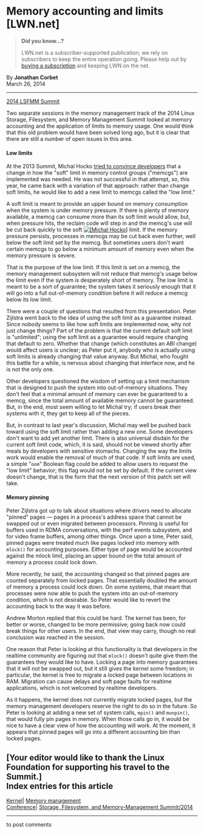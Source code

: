 # Memory accounting and limits [LWN.net]

> **Did you know...?**
> 
> LWN.net is a subscriber-supported publication; we rely on subscribers to keep the entire operation going. Please help out by [buying a subscription](/Promo/nst-nag4/subscribe) and keeping LWN on the net. 

By **Jonathan Corbet**  
March 26, 2014 

* * *

[2014 LSFMM Summit](/Articles/LSFMM2014/)

Two separate sessions in the memory management track of the 2014 Linux Storage, Filesystem, and Memory Management Summit looked at memory accounting and the application of limits to memory usage. One would think that this old problem would have been solved long ago, but it is clear that there are still a number of open issues in this area. 

#### Low limits

At the 2013 Summit, Michal Hocko [tried to convince developers](/Articles/548189/) that a change in how the "soft" limit in memory control groups ("memcgs") are implemented was needed. He was not successful in that attempt, so, this year, he came back with a variation of that approach: rather than change soft limits, he would like to add a new limit to memcgs called the "low limit." 

A soft limit is meant to provide an upper bound on memory consumption when the system is under memory pressure. If there is plenty of memory available, a memcg can consume more than its soft limit would allow, but, when pressure hits, the reclaim code will step in and the memcg's use will be cut back quickly to the soft [![\[Michal Hocko\]](https://static.lwn.net/images/conf/2014/lsfmm/MichalHocko-sm.jpg)](/Articles/592108/) limit. If the memory pressure persists, processes in memcgs may be cut back even further, well below the soft limit set by the memcg. But sometimes users don't want certain memcgs to go below a minimum amount of memory even when the memory pressure is severe. 

That is the purpose of the low limit. If this limit is set on a memcg, the memory management subsystem will not reduce that memcg's usage below the limit even if the system is desperately short of memory. The low limit is meant to be a sort of guarantee; the system takes it seriously enough that it will go into a full out-of-memory condition before it will reduce a memcg below its low limit. 

There were a couple of questions that resulted from this presentation. Peter Zijlstra went back to the idea of using the soft limit as a guarantee instead. Since nobody seems to like how soft limits are implemented now, why not just change things? Part of the problem is that the current default soft limit is "unlimited"; using the soft limit as a guarantee would require changing that default to zero. Whether that change (which constitutes an ABI change) would affect users is unclear; as Peter put it, anybody who is actually using soft limits is already changing that value anyway. But Michal, who fought this battle for a while, is nervous about changing that interface now, and he is not the only one. 

Other developers questioned the wisdom of setting up a limit mechanism that is designed to push the system into out-of-memory situations. They don't feel that a minimal amount of memory can ever be guaranteed to a memcg, since the total amount of available memory cannot be guaranteed. But, in the end, most seem willing to let Michal try; if users break their systems with it, they get to keep all of the pieces. 

But, in contrast to last year's discussion, Michal may well be pushed back toward using the soft limit rather than adding a new one. Some developers don't want to add yet another limit. There is also universal disdain for the current soft limit code, which, it is said, should not be viewed shortly after meals by developers with sensitive stomachs. Changing the way the limits work would enable the removal of much of that code. If soft limits are used, a simple "`oom`" Boolean flag could be added to allow users to request the "low limit" behavior; this flag would not be set by default. If the current view doesn't change, that is the form that the next version of this patch set will take. 

#### Memory pinning

Peter Zijlstra got up to talk about situations where drivers need to allocate "pinned" pages — pages in a process's address space that cannot be swapped out or even migrated between processors. Pinning is useful for buffers used in RDMA conversations, with the perf events subsystem, and for video frame buffers, among other things. Once upon a time, Peter said, pinned pages were treated much like pages locked into memory with `mlock()` for accounting purposes. Either type of page would be accounted against the mlock limit, placing an upper bound on the total amount of memory a process could lock down. 

More recently, he said, the accounting changed so that pinned pages are counted separately from locked pages. That essentially doubled the amount of memory a process could lock down. On some systems, that meant that processes were now able to push the system into an out-of-memory condition, which is not desirable. So Peter would like to revert the accounting back to the way it was before. 

Andrew Morton replied that this could be hard. The kernel has been, for better or worse, changed to be more permissive; going back now could break things for other users. In the end, that view may carry, though no real conclusion was reached in the session. 

One reason that Peter is looking at this functionality is that developers in the realtime community are figuring out that `mlock()` doesn't quite give them the guarantees they would like to have. Locking a page into memory guarantees that it will not be swapped out, but it still gives the kernel some freedom; in particular, the kernel is free to migrate a locked page between locations in RAM. Migration can cause delays and soft page faults for realtime applications, which is not welcomed by realtime developers. 

As it happens, the kernel does not currently migrate locked pages, but the memory management developers reserve the right to do so in the future. So Peter is looking at adding a new set of system calls, `mpin()` and `munpin()`, that would fully pin pages in memory. When those calls go in, it would be nice to have a clear view of how the accounting will work. At the moment, it appears that pinned pages will go into a different accounting bin than locked pages. 

[Your editor would like to thank the Linux Foundation for supporting his travel to the Summit.]  
Index entries for this article  
---  
[Kernel](/Kernel/Index)| [Memory management](/Kernel/Index#Memory_management)  
[Conference](/Archives/ConferenceIndex/)| [Storage, Filesystem, and Memory-Management Summit/2014](/Archives/ConferenceIndex/#Storage_Filesystem_and_Memory-Management_Summit-2014)  
  


* * *

to post comments 
